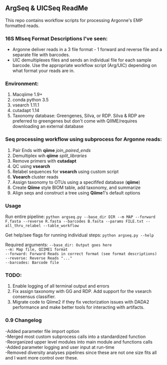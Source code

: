 
## ArgSeq & UICSeq ReadMe
This repo contains workflow scripts for processing Argonne's EMP formatted reads.

### 16S MIseq Format Descriptions I've seen:
- Argonne deliver reads in a 3 file format - 1 forward and reverse file and a separate file with barcodes.
- UIC demultiplexes files and sends an individual file for each sample barcode.
Use the appropriate workflow script (Arg/UIC) depending on what format your reads are in.

### Environment:
1. Macqiime 1.9+
2. conda python 3.5
3. vsearch 1.11.1
4. cutadapt 1.14
5. Taxonomy database: Greengenes, Silva, or RDP. Silva & RDP are preferred to greengenes but don't come with QIIME/requires downloading an external database

### Seq processing workflow using subprocess for Argonne reads:
1. Pair Ends with **qiime** *join_paired_ends*
2. Demultiplex wih **qiime** *split_libraries*
3. Remove primers with **cutadapt**
4. QC using **vsearch**
5. Relabel sequences for **vsearch** using custom script
6. **Vsearch** cluster reads
7. Assign taxonomy to OTUs using a specififed database (**qiime**)
8. Create **Qiime** style BIOM table, add taxonomy, and summarize
9. Align seqs and construct a tree using **Qiime**1's default options

### Usage
Run entire pipeline:
`python argseq.py --base_dir DIR --m MAP --forward F.fasta --reverse R.fasta --barcodes B.fasta --params FILE.txt --all_thru_relabel --table_workflow`

Get help/see flags for running individual steps:
`python argseq.py --help`

Required arguments:
`--base_dir: Output goes here`  
`--m: Map file, QIIME1 format`  
`--forward: Forward Reads in correct format (see format descriptions)`  
`--reverse: Reverse Reads "..."`  
`--barcodes: Barcode file`  


### TODO:
1. Enable logging of all terminal output and errors
2. Fix assign taxonomy with GG and RDP. Add support for the vsearch consensus classifier.
4. Migrate code to Qiime2 if they fix vectorization issues with DADA2 performance and make better tools for interacting with artifacts.

### 0.9 Changelog
-Added parameter file import option  
-Merged most custom subprocess calls into a standardized function  
-Reorganized upper level modules into main module and functions calls  
-Added parameter logging and user input at run-time  
-Removed diversity analyses pipelines since these are not one size fits all and I want more control over these.
